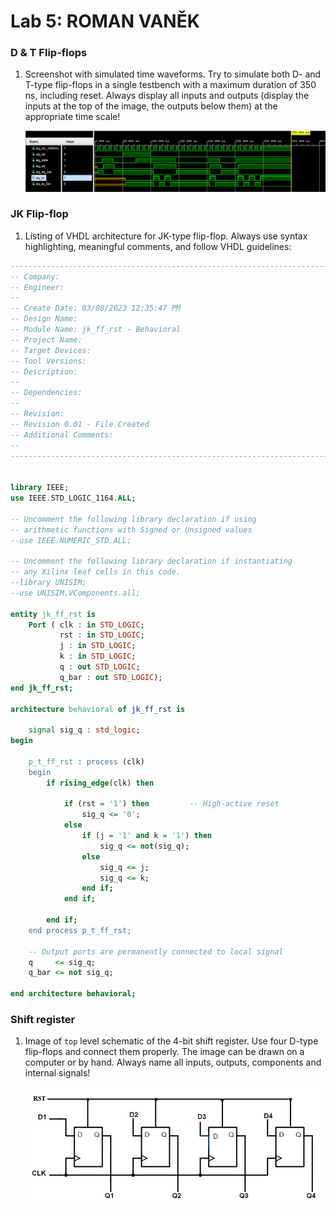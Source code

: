 # Lab 5: ROMAN VANĚK

### D & T Flip-flops

1. Screenshot with simulated time waveforms. Try to simulate both D- and T-type flip-flops in a single testbench with a maximum duration of 350 ns, including reset. Always display all inputs and outputs (display the inputs at the top of the image, the outputs below them) at the appropriate time scale!

   ![your figure](figure.png)

### JK Flip-flop

1. Listing of VHDL architecture for JK-type flip-flop. Always use syntax highlighting, meaningful comments, and follow VHDL guidelines:

```vhdl
----------------------------------------------------------------------------------
-- Company: 
-- Engineer: 
-- 
-- Create Date: 03/08/2023 12:35:47 PM
-- Design Name: 
-- Module Name: jk_ff_rst - Behavioral
-- Project Name: 
-- Target Devices: 
-- Tool Versions: 
-- Description: 
-- 
-- Dependencies: 
-- 
-- Revision:
-- Revision 0.01 - File Created
-- Additional Comments:
-- 
----------------------------------------------------------------------------------


library IEEE;
use IEEE.STD_LOGIC_1164.ALL;

-- Uncomment the following library declaration if using
-- arithmetic functions with Signed or Unsigned values
--use IEEE.NUMERIC_STD.ALL;

-- Uncomment the following library declaration if instantiating
-- any Xilinx leaf cells in this code.
--library UNISIM;
--use UNISIM.VComponents.all;

entity jk_ff_rst is
    Port ( clk : in STD_LOGIC;
           rst : in STD_LOGIC;
           j : in STD_LOGIC;
           k : in STD_LOGIC;
           q : out STD_LOGIC;
           q_bar : out STD_LOGIC);
end jk_ff_rst;

architecture behavioral of jk_ff_rst is

    signal sig_q : std_logic;
begin

    p_t_ff_rst : process (clk)
    begin
        if rising_edge(clk) then
        
            if (rst = '1') then         -- High-active reset
                sig_q <= '0';
            else
                if (j = '1' and k = '1') then
                    sig_q <= not(sig_q);
                else
                    sig_q <= j;
                    sig_q <= k;
                end if;
            end if;
            
        end if;
    end process p_t_ff_rst;

    -- Output ports are permanently connected to local signal
    q     <= sig_q;
    q_bar <= not sig_q;
    
end architecture behavioral;

```

### Shift register

1. Image of `top` level schematic of the 4-bit shift register. Use four D-type flip-flops and connect them properly. The image can be drawn on a computer or by hand. Always name all inputs, outputs, components and internal signals!

   ![your figure](reg.png)
